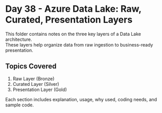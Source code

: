 # Day 38 - Azure Data Lake: Raw, Curated, Presentation Layers

This folder contains notes on the three key layers of a Data Lake architecture.  
These layers help organize data from raw ingestion to business-ready presentation.

## Topics Covered
1. Raw Layer (Bronze)
2. Curated Layer (Silver)
3. Presentation Layer (Gold)

Each section includes explanation, usage, why used, coding needs, and sample code.
